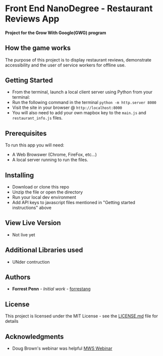 # Front End NanoDegree - Restaurant Reviews App

#### Project for the Grow With Google(GWG) program

## How the game works
The purpose of this project is to display restaurant reviews, demonstrate accessibility and the user of service workers for offline use.


## Getting Started
* From the terminal, launch a local client server using Python from your terminal: 
* Run the following command in the terminal `python -m http.server 8000`
* Visit the site in your browser @ `http://localhost:8000`
* You will also need to add your own mapbox key to the `main.js` and `restaurant_info.js` files.


## Prerequisites
To run this app you will need:
* A Web Browswer (Chrome, FireFox, etc...)
* A local server running to run the files.


## Installing
* Download or clone this repo
* Unzip the file or open the directory
* Run your local dev environment
* Add API keys to javascript files mentioned in "Getting started instructions" above

## View Live Version
* Not live yet


## Additional Libraries used
* UNder contruction

## Authors

* **Forrest Penn** - *Initial work* - [forrestang](https://github.com/forrestang)

## License

This project is licensed under the MIT License - see the [LICENSE.md](LICENSE.md) file for details

## Acknowledgments
* Doug Brown's webinar was helpful [MWS Webinar](https://www.youtube.com/watch?v=92dtrNU1GQc&t=939s)




